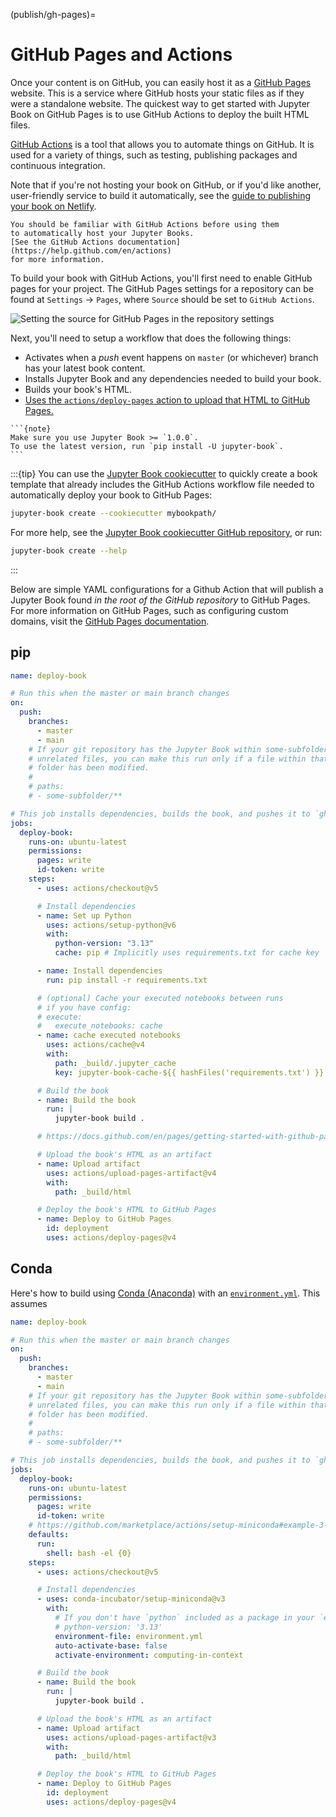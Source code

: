 (publish/gh-pages)=

# GitHub Pages and Actions

Once your content is on GitHub, you can easily host it as a [GitHub Pages](https://docs.github.com/en/pages/quickstart) website. This is a service where GitHub hosts your static files as if they were a standalone website. The quickest way to get started with Jupyter Book on GitHub Pages is to use GitHub Actions to deploy the built HTML files.

[GitHub Actions](https://docs.github.com/en/actions) is a tool that allows you to automate things on GitHub.
It is used for a variety of things, such as testing, publishing packages and continuous integration.

Note that if you're not hosting your book on GitHub,
or if you'd like another, user-friendly service to build it automatically,
see the [guide to publishing your book on Netlify](./netlify.md).

```{note}
You should be familiar with GitHub Actions before using them
to automatically host your Jupyter Books.
[See the GitHub Actions documentation](https://help.github.com/en/actions)
for more information.
```

To build your book with GitHub Actions, you'll first need to enable GitHub pages for your project. The GitHub Pages settings for a repository can be found at `Settings` -> `Pages`, where `Source` should be set to `GitHub Actions`.

![Setting the source for GitHub Pages in the repository settings](../images/ghp-source.png)

Next, you'll need to setup a workflow that does the following things:

- Activates when a _push_ event happens on `master` (or whichever)
  branch has your latest book content.
- Installs Jupyter Book and any dependencies needed to build
  your book.
- Builds your book's HTML.
- [Uses the `actions/deploy-pages` action to upload that HTML to GitHub Pages.](https://docs.github.com/en/pages/getting-started-with-github-pages/configuring-a-publishing-source-for-your-github-pages-site#publishing-with-a-custom-github-actions-workflow)

````{margin}
```{note}
Make sure you use Jupyter Book >= `1.0.0`.
To use the latest version, run `pip install -U jupyter-book`.
```
````

:::{tip}
You can use the [Jupyter Book cookiecutter](https://github.com/executablebooks/cookiecutter-jupyter-book) to quickly create a book template that already includes the GitHub Actions workflow file needed to automatically deploy your book to GitHub Pages:

```bash
jupyter-book create --cookiecutter mybookpath/
```

For more help, see the [Jupyter Book cookiecutter GitHub repository](https://github.com/executablebooks/cookiecutter-jupyter-book), or run:

```bash
jupyter-book create --help
```

:::

Below are simple YAML configurations for a Github Action that will publish a Jupyter Book found _in the root of the GitHub repository_ to GitHub Pages. For more information on GitHub Pages, such as configuring custom domains, visit the [GitHub Pages documentation](https://docs.github.com/en/pages).

## pip

```yaml
name: deploy-book

# Run this when the master or main branch changes
on:
  push:
    branches:
      - master
      - main
    # If your git repository has the Jupyter Book within some-subfolder next to
    # unrelated files, you can make this run only if a file within that specific
    # folder has been modified.
    #
    # paths:
    # - some-subfolder/**

# This job installs dependencies, builds the book, and pushes it to `gh-pages`
jobs:
  deploy-book:
    runs-on: ubuntu-latest
    permissions:
      pages: write
      id-token: write
    steps:
      - uses: actions/checkout@v5

      # Install dependencies
      - name: Set up Python
        uses: actions/setup-python@v6
        with:
          python-version: "3.13"
          cache: pip # Implicitly uses requirements.txt for cache key

      - name: Install dependencies
        run: pip install -r requirements.txt

      # (optional) Cache your executed notebooks between runs
      # if you have config:
      # execute:
      #   execute_notebooks: cache
      - name: cache executed notebooks
        uses: actions/cache@v4
        with:
          path: _build/.jupyter_cache
          key: jupyter-book-cache-${{ hashFiles('requirements.txt') }}

      # Build the book
      - name: Build the book
        run: |
          jupyter-book build .

      # https://docs.github.com/en/pages/getting-started-with-github-pages/configuring-a-publishing-source-for-your-github-pages-site#publishing-with-a-custom-github-actions-workflow

      # Upload the book's HTML as an artifact
      - name: Upload artifact
        uses: actions/upload-pages-artifact@v4
        with:
          path: _build/html

      # Deploy the book's HTML to GitHub Pages
      - name: Deploy to GitHub Pages
        id: deployment
        uses: actions/deploy-pages@v4
```

## Conda

Here's how to build using [Conda (Anaconda)](https://docs.conda.io/projects/conda/en/stable/) with an [`environment.yml`](https://docs.conda.io/projects/conda/en/latest/user-guide/tasks/manage-environments.html#creating-an-environment-from-an-environment-yml-file). This assumes

```yaml
name: deploy-book

# Run this when the master or main branch changes
on:
  push:
    branches:
      - master
      - main
    # If your git repository has the Jupyter Book within some-subfolder next to
    # unrelated files, you can make this run only if a file within that specific
    # folder has been modified.
    #
    # paths:
    # - some-subfolder/**

# This job installs dependencies, builds the book, and pushes it to `gh-pages`
jobs:
  deploy-book:
    runs-on: ubuntu-latest
    permissions:
      pages: write
      id-token: write
    # https://github.com/marketplace/actions/setup-miniconda#example-3-other-options
    defaults:
      run:
        shell: bash -el {0}
    steps:
      - uses: actions/checkout@v5

      # Install dependencies
      - uses: conda-incubator/setup-miniconda@v3
        with:
          # If you don't have `python` included as a package in your `environment.yml`:
          # python-version: '3.13'
          environment-file: environment.yml
          auto-activate-base: false
          activate-environment: computing-in-context

      # Build the book
      - name: Build the book
        run: |
          jupyter-book build .

      # Upload the book's HTML as an artifact
      - name: Upload artifact
        uses: actions/upload-pages-artifact@v3
        with:
          path: _build/html

      # Deploy the book's HTML to GitHub Pages
      - name: Deploy to GitHub Pages
        id: deployment
        uses: actions/deploy-pages@v4
```
